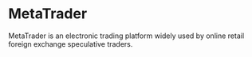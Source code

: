 # MetaTrader

MetaTrader is an electronic trading platform widely used by online retail foreign exchange speculative traders.
